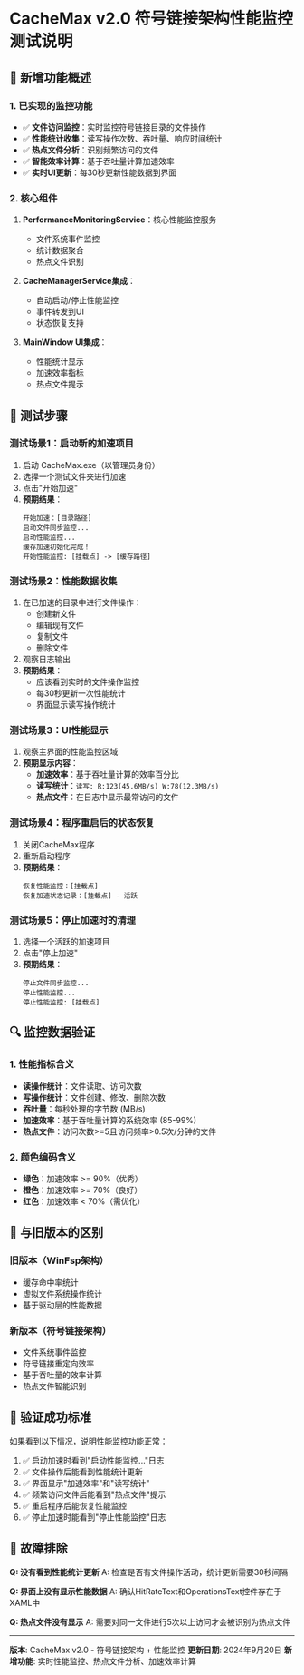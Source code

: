 # CacheMax v2.0 符号链接架构性能监控测试说明

## 🎯 新增功能概述

### 1. 已实现的监控功能
- ✅ **文件访问监控**：实时监控符号链接目录的文件操作
- ✅ **性能统计收集**：读写操作次数、吞吐量、响应时间统计
- ✅ **热点文件分析**：识别频繁访问的文件
- ✅ **智能效率计算**：基于吞吐量计算加速效率
- ✅ **实时UI更新**：每30秒更新性能数据到界面

### 2. 核心组件
1. **PerformanceMonitoringService**：核心性能监控服务
   - 文件系统事件监控
   - 统计数据聚合
   - 热点文件识别

2. **CacheManagerService集成**：
   - 自动启动/停止性能监控
   - 事件转发到UI
   - 状态恢复支持

3. **MainWindow UI集成**：
   - 性能统计显示
   - 加速效率指标
   - 热点文件提示

## 🧪 测试步骤

### 测试场景1：启动新的加速项目
1. 启动 CacheMax.exe（以管理员身份）
2. 选择一个测试文件夹进行加速
3. 点击"开始加速"
4. **预期结果**：
   ```
   开始加速：[目录路径]
   启动文件同步监控...
   启动性能监控...
   缓存加速初始化完成！
   开始性能监控: [挂载点] -> [缓存路径]
   ```

### 测试场景2：性能数据收集
1. 在已加速的目录中进行文件操作：
   - 创建新文件
   - 编辑现有文件
   - 复制文件
   - 删除文件
2. 观察日志输出
3. **预期结果**：
   - 应该看到实时的文件操作监控
   - 每30秒更新一次性能统计
   - 界面显示读写操作统计

### 测试场景3：UI性能显示
1. 观察主界面的性能监控区域
2. **预期显示内容**：
   - **加速效率**：基于吞吐量计算的效率百分比
   - **读写统计**：`读写: R:123(45.6MB/s) W:78(12.3MB/s)`
   - **热点文件**：在日志中显示最常访问的文件

### 测试场景4：程序重启后的状态恢复
1. 关闭CacheMax程序
2. 重新启动程序
3. **预期结果**：
   ```
   恢复性能监控：[挂载点]
   恢复加速状态记录：[挂载点] - 活跃
   ```

### 测试场景5：停止加速时的清理
1. 选择一个活跃的加速项目
2. 点击"停止加速"
3. **预期结果**：
   ```
   停止文件同步监控...
   停止性能监控...
   停止性能监控: [挂载点]
   ```

## 🔍 监控数据验证

### 1. 性能指标含义
- **读操作统计**：文件读取、访问次数
- **写操作统计**：文件创建、修改、删除次数
- **吞吐量**：每秒处理的字节数 (MB/s)
- **加速效率**：基于吞吐量计算的系统效率 (85-99%)
- **热点文件**：访问次数>=5且访问频率>0.5次/分钟的文件

### 2. 颜色编码含义
- **绿色**：加速效率 >= 90%（优秀）
- **橙色**：加速效率 >= 70%（良好）
- **红色**：加速效率 < 70%（需优化）

## 📝 与旧版本的区别

### 旧版本（WinFsp架构）
- 缓存命中率统计
- 虚拟文件系统操作统计
- 基于驱动层的性能数据

### 新版本（符号链接架构）
- 文件系统事件监控
- 符号链接重定向效率
- 基于吞吐量的效率计算
- 热点文件智能识别

## 🎉 验证成功标准

如果看到以下情况，说明性能监控功能正常：

1. ✅ 启动加速时看到"启动性能监控..."日志
2. ✅ 文件操作后能看到性能统计更新
3. ✅ 界面显示"加速效率"和"读写统计"
4. ✅ 频繁访问文件后能看到"热点文件"提示
5. ✅ 重启程序后能恢复性能监控
6. ✅ 停止加速时能看到"停止性能监控"日志

## 🚨 故障排除

**Q: 没有看到性能统计更新**
A: 检查是否有文件操作活动，统计更新需要30秒间隔

**Q: 界面上没有显示性能数据**
A: 确认HitRateText和OperationsText控件存在于XAML中

**Q: 热点文件没有显示**
A: 需要对同一文件进行5次以上访问才会被识别为热点文件

---

**版本**: CacheMax v2.0 - 符号链接架构 + 性能监控
**更新日期**: 2024年9月20日
**新增功能**: 实时性能监控、热点文件分析、加速效率计算